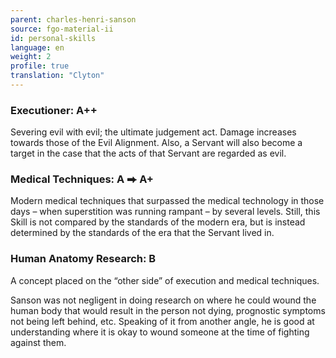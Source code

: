 ```yaml
---
parent: charles-henri-sanson
source: fgo-material-ii
id: personal-skills
language: en
weight: 2
profile: true
translation: "Clyton"
---
```


### Executioner: A++

Severing evil with evil; the ultimate judgement act. Damage increases towards those of the Evil Alignment. Also, a Servant will also become a target in the case that the acts of that Servant are regarded as evil.

### Medical Techniques: A ⮕ A+

Modern medical techniques that surpassed the medical technology in those days – when superstition was running rampant – by several levels. Still, this Skill is not compared by the standards of the modern era, but is instead determined by the standards of the era that the Servant lived in.

### Human Anatomy Research: B

A concept placed on the “other side” of execution and medical techniques.

Sanson was not negligent in doing research on where he could wound the human body that would result in the person not dying, prognostic symptoms not being left behind, etc. Speaking of it from another angle, he is good at understanding where it is okay to wound someone at the time of fighting against them.
